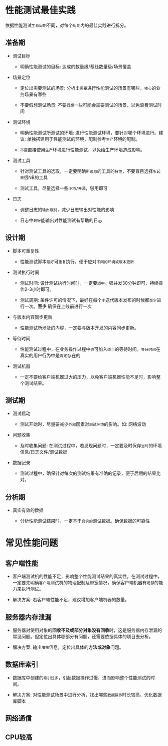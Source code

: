# 性能测试最佳实践

依据性能测试`生命周期`不同，对每个`周期`内的最佳实践进行拆分。

## 准备期

- 测试目标

  - 明确性能测试的目标: 达成的数量级/基线数量级/场景覆盖

- 场景定位

  - 定位出需要测试的场景: 分析出`需要`进行性能测试的场景有哪些，`核心`的业务场景有哪些

  - 不要假想测试场景: 不要`假想`一些可能会需要测试的场景，以免浪费测试时间

- 测试环境

  - 明确性能测试所测试的环境: 进行性能测试环境，要针对哪个环境进行。建议: 单独搭建用于性能测试的环境，配制参考`生产`环境的配制。

  - `不要`直接使用`生产`环境进行性能测试，以免给生产环境造成影响。

- 测试工具

  - 针对测试工具的选取，一定要明确`所选取`的工具的`特性`，不要盲目选择`听起来`很NB的工具

  - 测试工具，尽量选择一些`小巧/开源`，够用即可

- 日志

  - 调整日志的`输出级别`，减少日志输出对性能的影响

  - 日志中`最好`能输出对性能测试有帮助的日志

## 设计期

- 脚本可重复性

  - 性能测试脚本`最好`可`重复`执行，便于应对`不同的环境或版本更新`

- 测试执行时间

  - 测试时间: 设计测试执行时间时，一定要`适中`。强并发30分钟即可，持续操作2-3小时即可。

  - 测试周期: 条件许可的情况下，最好在每个`小`迭代版本发布的时候都`至少`进行一次。**至少** 确保在上线前进行一次

- 与版本内容同步更新

  - 性能测试所涉及的内容，一定要与版本开发的内容同步更新。

- 等待时间

  - 性能测试过程中，在业务操作过程中`也`可加入`适当`的等待时间。`等待时间`在真实的用户行为中是`肯定`存在的

- 测试机器

  - 一定不要给客户端机器过大的压力，以免客户端机器性能不足时，影响整个测试结果。

## 测试期

- 测试启动

  - 测试开始时，尽量要减少`外部`因素对`测试环境`的影响。如: 网络波动

- 问题收集

  - 及时收集问题: 在测试过程中，若发现问题时，一定要及时保存`当时`的环境信息/日志文件/测试数据

- 数据记录

  - 测试过程中，确保针对每次的测试结果有准确的记录，便于后期的结果比对。

## 分析期

- 真实有效的数据

  - 分析性能测试结果时，一定基于`真实的`测试数据。确保数据的可靠性

# 常见性能问题

## 客户端性能

- 客户端测试机的性能不足，影响整个性能测试结果的真实性。在测试过程中，一定要先明确`客户端`测试机的物理配制及带宽情况，确保客户端机器有`足够`的能力来执行测试。

- 解决方案: 若客户端性能不足，建议增加客户端机器的数量。

## 服务器内存泄漏

- 服务器对使用对象的**回收不及或部分对象没有回收**时，这是服务器内存泄漏的常见问题。但定位出具体哪部分有问题，还需要依据具体的项目去分析。

- 解决方案: 输出`堆栈`信息，定位出具体的**方法或对象**问题。

## 数据库索引

- 数据库中创建的`索引过多`，引起数据操作过慢，进而影响整个性能测试的时间。

- 解决方案: 对性能测试场景中进行分析，找出哪些`数据操作`时长较高。优化数据库脚本

## 网络通信



## CPU较高
